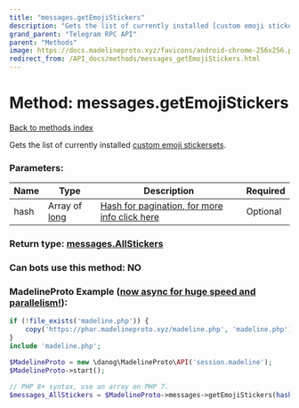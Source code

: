 ```yaml
---
title: "messages.getEmojiStickers"
description: "Gets the list of currently installed [custom emoji stickersets](https://core.telegram.org/api/custom-emoji)."
grand_parent: "Telegram RPC API"
parent: "Methods"
image: https://docs.madelineproto.xyz/favicons/android-chrome-256x256.png
redirect_from: /API_docs/methods/messages_getEmojiStickers.html
---
```

# Method: messages.getEmojiStickers
[Back to methods index](index.html)



Gets the list of currently installed [custom emoji stickersets](https://core.telegram.org/api/custom-emoji).

### Parameters:

| Name     |    Type       | Description | Required |
|----------|---------------|-------------|----------|
|hash|Array of [long](/API_docs/types/long.html) | [Hash for pagination, for more info click here](https://core.telegram.org/api/offsets#hash-generation) | Optional|


### Return type: [messages.AllStickers](/API_docs/types/messages.AllStickers.html)

### Can bots use this method: **NO**


### MadelineProto Example ([now async for huge speed and parallelism!](https://docs.madelineproto.xyz/docs/ASYNC.html)):


```php
if (!file_exists('madeline.php')) {
    copy('https://phar.madelineproto.xyz/madeline.php', 'madeline.php');
}
include 'madeline.php';

$MadelineProto = new \danog\MadelineProto\API('session.madeline');
$MadelineProto->start();

// PHP 8+ syntax, use an array on PHP 7.
$messages_AllStickers = $MadelineProto->messages->getEmojiStickers(hash: [long, long], );
```

